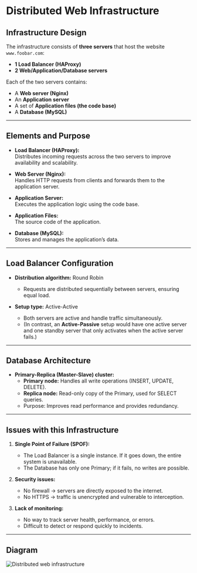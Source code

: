 # Distributed Web Infrastructure  

## Infrastructure Design  

The infrastructure consists of **three servers** that host the website `www.foobar.com`:  

- **1 Load Balancer (HAProxy)**  
- **2 Web/Application/Database servers**  

Each of the two servers contains:  
- A **Web server (Nginx)**  
- An **Application server**  
- A set of **Application files (the code base)**  
- A **Database (MySQL)**  

---

## Elements and Purpose  

- **Load Balancer (HAProxy):**  
  Distributes incoming requests across the two servers to improve availability and scalability.  

- **Web Server (Nginx):**  
  Handles HTTP requests from clients and forwards them to the application server.  

- **Application Server:**  
  Executes the application logic using the code base.  

- **Application Files:**  
  The source code of the application.  

- **Database (MySQL):**  
  Stores and manages the application’s data.  

---

## Load Balancer Configuration  

- **Distribution algorithm:** Round Robin  
  - Requests are distributed sequentially between servers, ensuring equal load.  

- **Setup type:** Active-Active  
  - Both servers are active and handle traffic simultaneously.  
  - (In contrast, an **Active-Passive** setup would have one active server and one standby server that only activates when the active server fails.)  

---

## Database Architecture  

- **Primary-Replica (Master-Slave) cluster:**  
  - **Primary node:** Handles all write operations (INSERT, UPDATE, DELETE).  
  - **Replica node:** Read-only copy of the Primary, used for SELECT queries.  
  - Purpose: Improves read performance and provides redundancy.  

---

## Issues with this Infrastructure  

1. **Single Point of Failure (SPOF):**  
   - The Load Balancer is a single instance. If it goes down, the entire system is unavailable.  
   - The Database has only one Primary; if it fails, no writes are possible.  

2. **Security issues:**  
   - No firewall → servers are directly exposed to the internet.  
   - No HTTPS → traffic is unencrypted and vulnerable to interception.  

3. **Lack of monitoring:**  
   - No way to track server health, performance, or errors.  
   - Difficult to detect or respond quickly to incidents.  

---

## Diagram  

![Distributed web infrastructure](https://private-user-images.githubusercontent.com/190116966/492831648-b121c7af-2e56-4c2b-9232-69e31c94f383.png?jwt=eyJ0eXAiOiJKV1QiLCJhbGciOiJIUzI1NiJ9.eyJpc3MiOiJnaXRodWIuY29tIiwiYXVkIjoicmF3LmdpdGh1YnVzZXJjb250ZW50LmNvbSIsImtleSI6ImtleTUiLCJleHAiOjE3NTg2MzI4OTIsIm5iZiI6MTc1ODYzMjU5MiwicGF0aCI6Ii8xOTAxMTY5NjYvNDkyODMxNjQ4LWIxMjFjN2FmLTJlNTYtNGMyYi05MjMyLTY5ZTMxYzk0ZjM4My5wbmc_WC1BbXotQWxnb3JpdGhtPUFXUzQtSE1BQy1TSEEyNTYmWC1BbXotQ3JlZGVudGlhbD1BS0lBVkNPRFlMU0E1M1BRSzRaQSUyRjIwMjUwOTIzJTJGdXMtZWFzdC0xJTJGczMlMkZhd3M0X3JlcXVlc3QmWC1BbXotRGF0ZT0yMDI1MDkyM1QxMzAzMTJaJlgtQW16LUV4cGlyZXM9MzAwJlgtQW16LVNpZ25hdHVyZT1mYmMwZDBmNTFjNWIwZjg2YjIwNjgxNTgzMmQ1OTI2ODA0ZTkwZWQ2ZmE3MWI1NzcxNTc5NDE0YjM0MmM3MzBhJlgtQW16LVNpZ25lZEhlYWRlcnM9aG9zdCJ9.9-L0OpmeURzQwWOVQaYh-LXn4k2GLj3HY2RtAdJ9c18)

